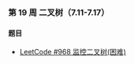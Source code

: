 ### 第 19 周 二叉树（7.11-7.17）

#### 题目

- [LeetCode #968 监控二叉树(困难)](https://leetcode.cn/problems/binary-tree-cameras/)


